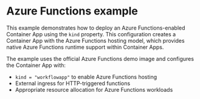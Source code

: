 # Azure Functions example

This example demonstrates how to deploy an Azure Functions-enabled Container App using the `kind` property. This configuration creates a Container App with the Azure Functions hosting model, which provides native Azure Functions runtime support within Container Apps.

The example uses the official Azure Functions demo image and configures the Container App with:
- `kind = "workflowapp"` to enable Azure Functions hosting
- External ingress for HTTP-triggered functions
- Appropriate resource allocation for Azure Functions workloads
